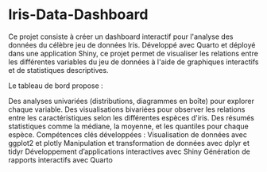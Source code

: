 # Iris-Data-Dashboard
Ce projet consiste à créer un dashboard interactif pour l'analyse des données du célèbre jeu de données Iris. Développé avec Quarto et déployé dans une application Shiny, ce projet permet de visualiser les relations entre les différentes variables du jeu de données à l'aide de graphiques interactifs et de statistiques descriptives.

Le tableau de bord propose :

Des analyses univariées (distributions, diagrammes en boîte) pour explorer chaque variable.
Des visualisations bivariées pour observer les relations entre les caractéristiques selon les différentes espèces d'iris.
Des résumés statistiques comme la médiane, la moyenne, et les quantiles pour chaque espèce.
Compétences clés développées :
Visualisation de données avec ggplot2 et plotly
Manipulation et transformation de données avec dplyr et tidyr
Développement d’applications interactives avec Shiny
Génération de rapports interactifs avec Quarto
